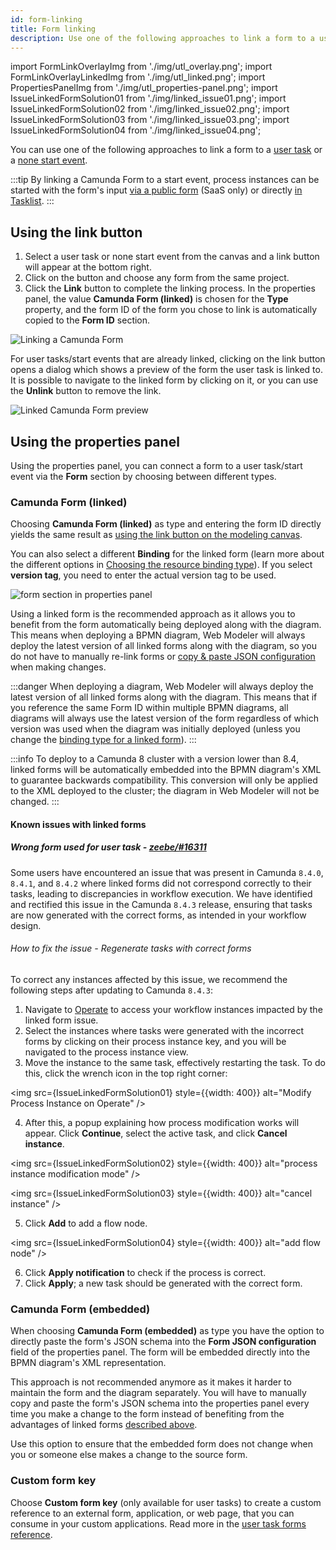 ```yaml
---
id: form-linking
title: Form linking
description: Use one of the following approaches to link a form to a user task or none start event.
---
```


import FormLinkOverlayImg from './img/utl_overlay.png';
import FormLinkOverlayLinkedImg from './img/utl_linked.png';
import PropertiesPanelImg from './img/utl_properties-panel.png';
import IssueLinkedFormSolution01 from './img/linked_issue01.png';
import IssueLinkedFormSolution02 from './img/linked_issue02.png';
import IssueLinkedFormSolution03 from './img/linked_issue03.png';
import IssueLinkedFormSolution04 from './img/linked_issue04.png';

You can use one of the following approaches to link a form to a [user task](/components/modeler/bpmn/user-tasks/user-tasks.md) or a [none start event](/components/modeler/bpmn/none-events/none-events.md#none-start-events).

:::tip
By linking a Camunda Form to a start event, process instances can be started with the form's input [via a public form](/components/modeler/web-modeler/advanced-modeling/publish-public-processes.md) (SaaS only) or directly [in Tasklist](/components/tasklist/userguide/starting-processes.md).
:::

## Using the link button

1. Select a user task or none start event from the canvas and a link button will appear at the bottom right.
2. Click on the button and choose any form from the same project.
3. Click the **Link** button to complete the linking process.
   In the properties panel, the value **Camunda Form (linked)** is chosen for the **Type** property, and the form ID of the form you chose to link is automatically copied to the **Form ID** section.

<p><img src={FormLinkOverlayImg} style={{width: 400}} alt="Linking a Camunda Form" /></p>

For user tasks/start events that are already linked, clicking on the link button opens a dialog which shows a preview of the form the user task is linked to.
It is possible to navigate to the linked form by clicking on it, or you can use the **Unlink** button to remove the link.

<p><img src={FormLinkOverlayLinkedImg} style={{width: 400}} alt="Linked Camunda Form preview" /></p>

## Using the properties panel

Using the properties panel, you can connect a form to a user task/start event via the **Form** section by choosing between different types.

### Camunda Form (linked)

Choosing **Camunda Form (linked)** as type and entering the form ID directly yields the same result as [using the link button on the modeling canvas](#using-the-link-button).

You can also select a different **Binding** for the linked form (learn more about the different options in [Choosing the resource binding type](/docs/components/best-practices/modeling/choosing-the-resource-binding-type.md)).
If you select **version tag**, you need to enter the actual version tag to be used.

<p><img src={PropertiesPanelImg} style={{width: 430}} alt="form section in properties panel" /></p>

Using a linked form is the recommended approach as it allows you to benefit from the form automatically being deployed along with the diagram.
This means when deploying a BPMN diagram, Web Modeler will always deploy the latest version of all linked forms along with the diagram, so you do not have to manually re-link forms or [copy & paste JSON configuration](#camunda-form-embedded) when making changes.

:::danger
When deploying a diagram, Web Modeler will always deploy the latest version of all linked forms along with the diagram.
This means that if you reference the same Form ID within multiple BPMN diagrams, all diagrams will always use the latest version of the form regardless of which version was used when the diagram was initially deployed (unless you change the [binding type for a linked form](#camunda-form-linked)).
:::

:::info
To deploy to a Camunda 8 cluster with a version lower than 8.4, linked forms will be automatically embedded into the BPMN diagram's XML to guarantee backwards compatibility.
This conversion will only be applied to the XML deployed to the cluster; the diagram in Web Modeler will not be changed.
:::

#### Known issues with linked forms

##### Wrong form used for user task - [zeebe/#16311](https://github.com/camunda/camunda/issues/16311)

Some users have encountered an issue that was present in Camunda `8.4.0`, `8.4.1`, and `8.4.2` where linked forms did not correspond correctly to their tasks, leading to discrepancies in workflow execution. We have identified and rectified this issue in the Camunda `8.4.3` release, ensuring that tasks are now generated with the correct forms, as intended in your workflow design.

###### How to fix the issue - Regenerate tasks with correct forms

To correct any instances affected by this issue, we recommend the following steps after updating to Camunda `8.4.3`:

1. Navigate to [Operate](/components/operate/operate-introduction.md) to access your workflow instances impacted by the linked form issue.
2. Select the instances where tasks were generated with the incorrect forms by clicking on their process instance key, and you will be navigated to the process instance view.
3. Move the instance to the same task, effectively restarting the task. To do this, click the wrench icon in the top right corner:

<img src={IssueLinkedFormSolution01} style={{width: 400}} alt="Modify Process Instance on Operate" />

4. After this, a popup explaining how process modification works will appear. Click **Continue**, select the active task, and click **Cancel instance**.

<img src={IssueLinkedFormSolution02} style={{width: 400}} alt="process instance modification mode" />

<img src={IssueLinkedFormSolution03} style={{width: 400}} alt="cancel instance" />

5. Click **Add** to add a flow node.

<img src={IssueLinkedFormSolution04} style={{width: 400}} alt="add flow node" />

6. Click **Apply notification** to check if the process is correct.
7. Click **Apply**; a new task should be generated with the correct form.

### Camunda Form (embedded)

When choosing **Camunda Form (embedded)** as type you have the option to directly paste the form's JSON schema into the **Form JSON configuration** field of the properties panel.
The form will be embedded directly into the BPMN diagram's XML representation.

This approach is not recommended anymore as it makes it harder to maintain the form and the diagram separately.
You will have to manually copy and paste the form's JSON schema into the properties panel every time you make a change to the form instead of benefiting from the advantages of linked forms [described above](#camunda-form-linked).

Use this option to ensure that the embedded form does not change when you or someone else makes a change to the source form.

### Custom form key

Choose **Custom form key** (only available for user tasks) to create a custom reference to an external form, application, or web page, that you can consume in your custom applications.
Read more in the [user task forms reference](/components/modeler/bpmn/user-tasks/user-tasks.md#user-task-forms).
